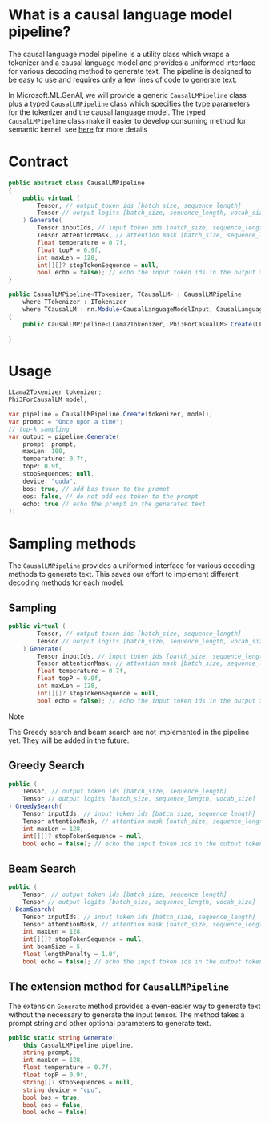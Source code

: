 # What is a causal language model pipeline?

The causal language model pipeline is a utility class which wraps a tokenizer and a causal language model and provides a uniformed interface for various decoding method to generate text. The pipeline is designed to be easy to use and requires only a few lines of code to generate text.

In Microsoft.ML.GenAI, we will provide a generic `CausalLMPipeline` class plus a typed `CausalLMPipeline` class which specifies the type parameters for the tokenizer and the causal language model. The typed `CausalLMPipeline` class make it easier to develop consuming method for semantic kernel. see [here](./Usage.md#consume-model-from-semantic-kernel) for more details
# Contract
```C#
public abstract class CausalLMPipeline
{
    public virtual (
        Tensor, // output token ids [batch_size, sequence_length]
        Tensor // output logits [batch_size, sequence_length, vocab_size]
    ) Generate(
        Tensor inputIds, // input token ids [batch_size, sequence_length]
        Tensor attentionMask, // attention mask [batch_size, sequence_length]
        float temperature = 0.7f,
        float topP = 0.9f,
        int maxLen = 128,
        int[][]? stopTokenSequence = null,
        bool echo = false); // echo the input token ids in the output token ids
}

public CasualLMPipeline<TTokenizer, TCausalLM> : CausalLMPipeline
    where TTokenizer : ITokenizer
    where TCausalLM : nn.Module<CausalLanguageModelInput, CausalLanguageModelOutput>
{
    public CausalLMPipeline<LLama2Tokenizer, Phi3ForCasualLM> Create(LLama2Tokenizer tokenizer, Phi3ForCasualLM model);

}
```

# Usage
```C#
LLama2Tokenizer tokenizer;
Phi3ForCausalLM model;

var pipeline = CausalLMPipeline.Create(tokenizer, model);
var prompt = "Once upon a time";
// top-k sampling
var output = pipeline.Generate(
    prompt: prompt,
    maxLen: 100,
    temperature: 0.7f,
    topP: 0.9f,
    stopSequences: null,
    device: "cuda",
    bos: true, // add bos token to the prompt
    eos: false, // do not add eos token to the prompt
    echo: true // echo the prompt in the generated text
);
```

# Sampling methods
The `CausalLMPipeline` provides a uniformed interface for various decoding methods to generate text. This saves our effort to implement different decoding methods for each model.

## Sampling
```C#
public virtual (
        Tensor, // output token ids [batch_size, sequence_length]
        Tensor // output logits [batch_size, sequence_length, vocab_size]
    ) Generate(
        Tensor inputIds, // input token ids [batch_size, sequence_length]
        Tensor attentionMask, // attention mask [batch_size, sequence_length]
        float temperature = 0.7f,
        float topP = 0.9f,
        int maxLen = 128,
        int[][]? stopTokenSequence = null,
        bool echo = false); // echo the input token ids in the output token ids
```

>[!NOTE]
> The Greedy search and beam search are not implemented in the pipeline yet. They will be added in the future.

## Greedy Search
```C#
public (
    Tensor, // output token ids [batch_size, sequence_length]
    Tensor // output logits [batch_size, sequence_length, vocab_size]
) GreedySearch(
    Tensor inputIds, // input token ids [batch_size, sequence_length]
    Tensor attentionMask, // attention mask [batch_size, sequence_length]
    int maxLen = 128,
    int[][]? stopTokenSequence = null,
    bool echo = false); // echo the input token ids in the output token ids
```

## Beam Search
```C#
public (
    Tensor, // output token ids [batch_size, sequence_length]
    Tensor // output logits [batch_size, sequence_length, vocab_size]
) BeamSearch(
    Tensor inputIds, // input token ids [batch_size, sequence_length]
    Tensor attentionMask, // attention mask [batch_size, sequence_length]
    int maxLen = 128,
    int[][]? stopTokenSequence = null,
    int beamSize = 5,
    float lengthPenalty = 1.0f,
    bool echo = false); // echo the input token ids in the output token ids
```

## The extension method for `CausalLMPipeline`

The extension `Generate` method provides a even-easier way to generate text without the necessary to generate the input tensor. The method takes a prompt string and other optional parameters to generate text.

```C#
public static string Generate(
    this CasualLMPipeline pipeline,
    string prompt,
    int maxLen = 128,
    float temperature = 0.7f,
    float topP = 0.9f,
    string[]? stopSequences = null,
    string device = "cpu",
    bool bos = true,
    bool eos = false,
    bool echo = false)
```